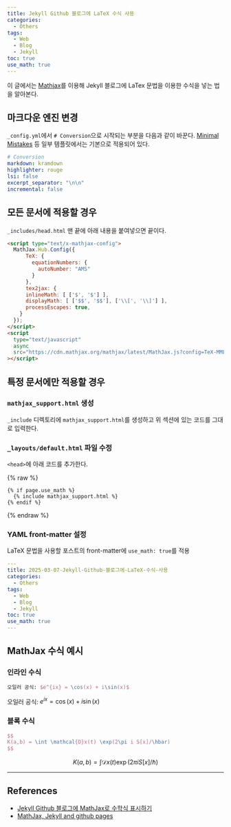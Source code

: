 ```yaml
---
title: Jekyll Github 블로그에 LaTeX 수식 사용
categories:
  - Others
tags:
  - Web
  - Blog
  - Jekyll
toc: true
use_math: true
---
```


이 글에서는 [Mathjax](https://github.com/mathjax/MathJax)를 이용해 Jekyll 블로그에 LaTex 문법을 이용한 수식을 넣는 법을 알아본다.

## 마크다운 엔진 변경

`_config.yml`에서 `# Conversion`으로 시작되는 부분을 다음과 같이 바꾼다. [Minimal Mistakes](https://github.com/mmistakes/minimal-mistakes) 등 일부 템플릿에서는 기본으로 적용되어 있다.

```yml
# Conversion
markdown: kramdown
highlighter: rouge
lsi: false
excerpt_separator: "\n\n"
incremental: false
```

## 모든 문서에 적용할 경우

`_includes/head.html` 맨 끝에 아래 내용을 붙여넣으면 끝이다.

```html
<script type="text/x-mathjax-config">
  MathJax.Hub.Config({
      TeX: {
        equationNumbers: {
          autoNumber: "AMS"
        }
      },
      tex2jax: {
      inlineMath: [ ['$', '$'] ],
      displayMath: [ ['$$', '$$'], ['\\[', '\\]'] ],
      processEscapes: true,
    }
  });
</script>
<script
  type="text/javascript"
  async
  src="https://cdn.mathjax.org/mathjax/latest/MathJax.js?config=TeX-MML-AM_CHTML"
></script>
```

## 특정 문서에만 적용할 경우

### `mathjax_support.html` 생성

`_include` 디렉토리에 `mathjax_support.html`를 생성하고 위 섹션에 있는 코드를 그대로 입력한다.

### `_layouts/default.html` 파일 수정

`<head>`에 아래 코드를 추가한다.

{% raw %}
```
{% if page.use_math %}
  {% include mathjax_support.html %}
{% endif %}
```
{% endraw %}

### YAML front-matter 설정

LaTeX 문법을 사용할 포스트의 front-matter에 `use_math: true`를 적용

```yaml
---
title: 2025-03-07-Jekyll-Github-블로그에-LaTeX-수식-사용
categories:
  - Others
tags:
  - Web
  - Blog
  - Jekyll
toc: true
use_math: true
---
```

## MathJax 수식 예시

### 인라인 수식

```latex
오일러 공식: $e^{ix} = \cos(x) + i\sin(x)$
```

오일러 공식: $e^{ix} = \cos(x) + i\sin(x)$

### 블록 수식

```latex
$$
K(a,b) = \int \mathcal{D}x(t) \exp(2\pi i S[x]/\hbar)
$$
```

$$
K(a,b) = \int \mathcal{D}x(t) \exp(2\pi i S[x]/\hbar)
$$

---

## References
- [Jekyll Github 블로그에 MathJax로 수학식 표시하기](https://mkkim85.github.io/blog-apply-mathjax-to-jekyll-and-github-pages/)
- [MathJax, Jekyll and github pages](http://benlansdell.github.io/computing/mathjax/)